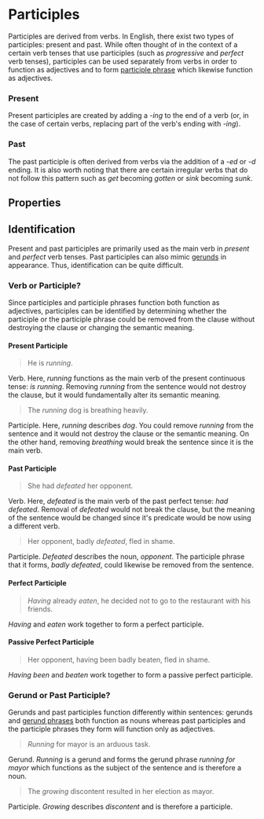 # Participles
<!-- +elementInfo -->
<!-- !participle -->
Participles are derived from verbs. In English, there exist two types of participles: present and past. While often thought of in the context of a certain verb tenses that use participles (such as *progressive* and *perfect* verb tenses), participles can be used separately from verbs in order to function as adjectives and to form [participle phrase](/element/participle-phrase) which likewise function as adjectives.

### Present
Present participles are created by adding a *-ing* to the end of a verb (or, in the case of certain verbs, replacing part of the verb's ending with *-ing*).

### Past
The past participle is often derived from verbs via the addition of a *-ed* or *-d* ending. It is also worth noting that there are certain irregular verbs that do not follow this pattern such as *get* becoming *gotten* or *sink* becoming *sunk*.
<!-- !participle -->

## Properties
<!-- +propertySummary -->

## Identification
Present and past participles are primarily used as the main verb in *present* and *perfect* verb tenses. Past participles can also mimic [gerunds](/element/gerund) in appearance. Thus, identification can be quite difficult.

### Verb or Participle?
Since participles and participle phrases function both function as adjectives, participles can be identified by determining whether the participle or the participle phrase could be removed from the clause without destroying the clause or changing the semantic meaning.

#### Present Participle
<!-- *participle.identification_present-participle1 -->
> He is *running*.
<!-- .caption -->
Verb. Here, *running* functions as the main verb of the present continuous tense: *is running*. Removing *running* from the sentence would not destroy the clause, but it would fundamentally alter its semantic meaning.

<!-- *participle.identification_present-participle2 -->
> The *running* dog is breathing heavily.
<!-- .caption -->
Participle. Here, *running* describes *dog*. You could remove *running* from the sentence and it would not destroy the clause or the semantic meaning. On the other hand, removing *breathing* would break the sentence since it is the main verb.

#### Past Participle
<!-- *participle.identification_past-participle1 -->
> She had *defeated* her opponent.
<!-- .caption -->
Verb. Here, *defeated* is the main verb of the past perfect tense: *had defeated*. Removal of *defeated* would not break the clause, but the meaning of the sentence would be changed since it's predicate would be now using a different verb.

<!-- *participle.identification_past-participle2 -->
> Her opponent, badly *defeated*, fled in shame.
<!-- .caption -->
Participle. *Defeated* describes the noun, *opponent*. The participle phrase that it forms, *badly defeated*, could likewise be removed from the sentence.

#### Perfect Participle
<!-- *participle.identification_perfect-participle -->
> *Having* already *eaten*, he decided not to go to the restaurant with his friends.
<!-- .caption -->
*Having* and *eaten* work together to form a perfect participle.

#### Passive Perfect Participle
<!-- *participle.identification_passive-perfect-participle -->
> Her opponent, having been badly beaten, fled in shame.
<!-- .caption -->
*Having been* and *beaten* work together to form a passive perfect participle.

### Gerund or Past Participle?
Gerunds and past participles function differently within sentences: gerunds and [gerund phrases](/element/gerund-phrase) both function as nouns whereas past participles and the participle phrases they form will function only as adjectives.

<!-- *participle.identification_gerund -->
> *Running* for mayor is an arduous task.
<!-- .caption -->
Gerund. *Running* is a gerund and forms the gerund phrase *running for mayor* which functions as the subject of the sentence and is therefore a noun.

<!-- *participle.identification_participle -->
> The *growing* discontent resulted in her election as mayor.
<!-- .caption -->
Participle. *Growing* describes *discontent* and is therefore a participle.